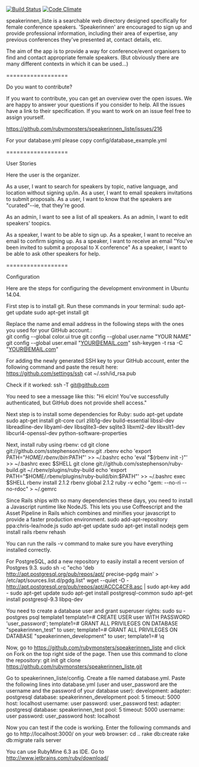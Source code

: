 [![Build Status](https://travis-ci.org/rubymonsters/speakerinnen_liste.png)](https://travis-ci.org/rubymonsters/speakerinnen_liste) [![Code Climate](https://codeclimate.com/github/rubymonsters/speakerinnen_liste.png)](https://codeclimate.com/github/rubymonsters/speakerinnen_liste)

speakerinnen_liste is a searchable web directory designed specifically for female conference speakers. 'Speakerinnen' are encouraged to sign up and provide professional information, including their area of expertise, any previous conferences they've presented at, contact details, etc.

The aim of the app is to provide a way for conference/event organisers to find and contact appropriate female speakers. (But obviously there are many different contexts in which it can be used...)

==================

Do you want to contribute?

If you want to contribute, you can get an overview over the open issues. We are happy to answer your questions if you consider to help. All the issues have a link to their specification. If you want to work on an issue feel free to assign yourself.

https://github.com/rubymonsters/speakerinnen_liste/issues/216

For your database.yml please copy config/database_example.yml 

==================

User Stories

Here the user is the organizer.

As a user, I want to search for speakers by topic, native language, and location without signing up/in.
As a user, I want to email speakers invitations to submit proposals.
As a user, I want to know that the speakers are "curated"--ie, that they're good.

As an admin, I want to see a list of all speakers.
As an admin, I want to edit speakers' toopics. 

As a speaker, I want to be able to sign up.
As a speaker, I want to receive an email to confirm signing up.
As a speaker, I want to receive an email "You've been invited to submit a proposal to X conference"
As a speaker, I want to be able to ask other speakers for help.

==================

Configuration

Here are the steps for configuring the development environment in Ubuntu 14.04.

First step is to install git. Run these commands in your terminal:
    sudo apt-get update
    sudo apt-get install git
    
Replace the name and email address in the following steps with the ones you used for your GitHub account.:    
    git config --global color.ui true
    git config --global user.name "YOUR NAME"
    git config --global user.email "YOUR@EMAIL.com"
    ssh-keygen -t rsa -C "YOUR@EMAIL.com"

For adding the newly generated SSH key to your GitHub account, enter the following command and paste the result here: https://github.com/settings/ssh
    cat ~/.ssh/id_rsa.pub

Check if it worked:
    ssh -T git@github.com

You need to see a message like this:
    "Hi elcin! You've successfully authenticated, but GitHub does not provide shell access."

Next step is to install some dependencies for Ruby:
    sudo apt-get update
    sudo apt-get install git-core curl zlib1g-dev build-essential libssl-dev libreadline-dev libyaml-dev libsqlite3-dev sqlite3 libxml2-dev libxslt1-dev libcurl4-openssl-dev python-software-properties

Next, install ruby using rbenv:
    cd
    git clone git://github.com/sstephenson/rbenv.git .rbenv
    echo 'export PATH="$HOME/.rbenv/bin:$PATH"' >> ~/.bashrc
    echo 'eval "$(rbenv init -)"' >> ~/.bashrc
    exec $SHELL
    git clone git://github.com/sstephenson/ruby-build.git ~/.rbenv/plugins/ruby-build
    echo 'export PATH="$HOME/.rbenv/plugins/ruby-build/bin:$PATH"' >> ~/.bashrc
    exec $SHELL
    rbenv install 2.1.2
    rbenv global 2.1.2
    ruby -v
    echo "gem: --no-ri --no-rdoc" > ~/.gemrc

Since Rails ships with so many dependencies these days, you need to install a Javascript runtime like NodeJS. 
This lets you use Coffeescript and the Asset Pipeline in Rails which combines and minifies your javascript to provide a 
faster production environment.
    sudo add-apt-repository ppa:chris-lea/node.js
    sudo apt-get update
    sudo apt-get install nodejs
    gem install rails
    rbenv rehash

You can run the rails -v command to make sure you have everything installed correctly.

For PostgreSQL, add a new repository to easily install a recent version of Postgres 9.3.
    sudo sh -c "echo 'deb http://apt.postgresql.org/pub/repos/apt/ precise-pgdg main' > /etc/apt/sources.list.d/pgdg.list"
    wget --quiet -O - http://apt.postgresql.org/pub/repos/apt/ACCC4CF8.asc | sudo apt-key add -
    sudo apt-get update
    sudo apt-get install postgresql-common
    sudo apt-get install postgresql-9.3 libpq-dev

You need to create a database user and grant superuser rights:
    sudo su - postgres
    psql template1
    template1=# CREATE USER user WITH PASSWORD 'user_password';
    template1=# GRANT ALL PRIVILEGES ON DATABASE "speakerinnen_test" to user;
    template1=# GRANT ALL PRIVILEGES ON DATABASE "speakerinnen_development" to user;
    template1=# \q

Now, go to https://github.com/rubymonsters/speakerinnen_liste and click on Fork on the top right side of the page.
Then use this command to clone the repository:
    git init
    git clone https://github.com/rubymonsters/speakerinnen_liste.git
    
Go to speakerinnen_liste/config. Create a file named database.yml. Paste the following lines into database.yml (user and 
user_password are the username and the password of your database user):
    development:
      adapter: postgresql
      database: speakerinnen_development
      pool: 5
      timeout: 5000
      host: localhost
      username: user
      password: user_password
    test:
      adapter: postgresql
      database: speakerinnen_test
      pool: 5
      timeout: 5000
      username: user
      password: user_password
      host: localhost

Now you can test if the code is working. Enter the following commands and go to http://localhost:3000/ on your web browser:
    cd ..
    rake db:create
    rake db:migrate
    rails server

You can use RubyMine 6.3 as IDE. Go to http://www.jetbrains.com/ruby/download/
